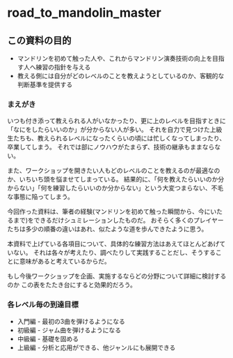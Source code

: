 # road_to_mandolin_master

## この資料の目的
* マンドリンを初めて触った人や、これからマンドリン演奏技術の向上を目指す人へ練習の指針を与える
* 教える側には自分がどのレベルのことを教えようとしているのか、客観的な判断基準を提供する

### まえがき
いつも付き添って教えられる人がいなかったり、更に上のレベルを目指すときに「なにをしたらいいのか」が分からない人が多い。 それを自力で見つけた上級生たちも、教えられるレベルになったくらいの頃には忙しくなってしまったり、卒業してしまう。 それでは部にノウハウがたまらず、技術の継承もままならない。

また、ワークショップを開きたい人もどのレベルのことを教えるのが最適なのか、いちいち頭を悩ませてしまっている。 結果的に、「何を教えたらいいのか分からない」「何を練習したらいいのか分からない」という大変つまらない、不毛な事態に陥ってしまう。

今回作った資料は、筆者の経験(マンドリンを初めて触った瞬間から、今にいたるまで)をできるだけシュミレーションしたものだ。 おそらく多くのプレイヤーたちは多少の順番の違いはあれ、似たような道を歩んできたように思う。

本資料で上げている各項目について、具体的な練習方法はあえてほとんどあげていない。 それは各々が考えたり、調べたりして実践することだし、そうすることに意味があると考えているからだ。

もし今後ワークショップを企画、実施するならどの分野について詳細に検討するのか この表をたたき台にすると効果的だろう。

### 各レベル毎の到達目標
* 入門編 - 最初の3曲を弾けるようになる
* 初級編 - ジャム曲を弾けるようになる
* 中級編 - 基礎を固める
* 上級編 - 分析と応用ができる、他ジャンルにも展開できる
